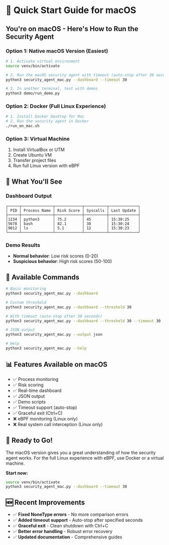 # 🚀 Quick Start Guide for macOS

## You're on macOS - Here's How to Run the Security Agent

### Option 1: Native macOS Version (Easiest)

```bash
# 1. Activate virtual environment
source venv/bin/activate

# 2. Run the macOS security agent with timeout (auto-stop after 30 seconds)
python3 security_agent_mac.py --dashboard --timeout 30

# 3. In another terminal, test with demos
python3 demo/run_demo.py
```

### Option 2: Docker (Full Linux Experience)

```bash
# 1. Install Docker Desktop for Mac
# 2. Run the security agent in Docker
./run_on_mac.sh
```

### Option 3: Virtual Machine

1. Install VirtualBox or UTM
2. Create Ubuntu VM
3. Transfer project files
4. Run full Linux version with eBPF

## 🎯 What You'll See

### Dashboard Output
```
┌─────┬──────────────┬────────────┬──────────┬─────────────┐
│ PID │ Process Name │ Risk Score │ Syscalls │ Last Update │
├─────┼──────────────┼────────────┼──────────┼─────────────┤
│1234 │ python3      │ 75.2       │ 45       │ 15:30:25    │
│5678 │ bash         │ 82.1       │ 38       │ 15:30:24    │
│9012 │ ls           │ 5.1        │ 12       │ 15:30:23    │
└─────┴──────────────┴────────────┴──────────┴─────────────┘
```

### Demo Results
- **Normal behavior**: Low risk scores (0-20)
- **Suspicious behavior**: High risk scores (50-100)

## 🔧 Available Commands

```bash
# Basic monitoring
python3 security_agent_mac.py --dashboard

# Custom threshold
python3 security_agent_mac.py --dashboard --threshold 30

# With timeout (auto-stop after 30 seconds)
python3 security_agent_mac.py --dashboard --threshold 30 --timeout 30

# JSON output
python3 security_agent_mac.py --output json

# Help
python3 security_agent_mac.py --help
```

## 📊 Features Available on macOS

- ✅ Process monitoring
- ✅ Risk scoring
- ✅ Real-time dashboard
- ✅ JSON output
- ✅ Demo scripts
- ✅ Timeout support (auto-stop)
- ✅ Graceful exit (Ctrl+C)
- ❌ eBPF monitoring (Linux only)
- ❌ Real system call interception (Linux only)

## 🎉 Ready to Go!

The macOS version gives you a great understanding of how the security agent works. For the full Linux experience with eBPF, use Docker or a virtual machine.

**Start now:**
```bash
source venv/bin/activate
python3 security_agent_mac.py --dashboard --timeout 30
```

## 🆕 Recent Improvements

- ✅ **Fixed NoneType errors** - No more comparison errors
- ✅ **Added timeout support** - Auto-stop after specified seconds
- ✅ **Graceful exit** - Clean shutdown with Ctrl+C
- ✅ **Better error handling** - Robust error recovery
- ✅ **Updated documentation** - Comprehensive guides
